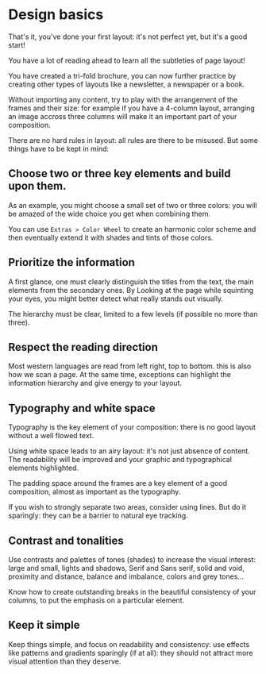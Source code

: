 # Design basics

That's it, you've done your first layout: it's not perfect yet, but it's a good start!

You have a lot of reading ahead to learn all the subtleties of page layout!

You have created a tri-fold brochure, you can now further practice by creating other types of layouts like a newsletter, a newspaper or a book.

Without importing any content, try to play with the arrangement of the frames and their size: for example if you have a 4-column layout, arranging an image accross three columns will make it an important part of your composition.

There are no hard rules in layout: all rules are there to be misused. But some things have to be kept in mind:

## Choose two or three key elements and build upon them.

As an example, you might choose a small set of two or three colors: you will be amazed of the wide choice you get when combining them.

You can use `Extras > Color Wheel` to create an harmonic color scheme and then eventually extend it with shades and tints of those colors.

## Prioritize the information

A first glance, one must clearly distinguish the titles from the text, the main elements from the secondary ones. By Looking at the page while squinting your eyes, you might better detect what really stands out visually.

The hierarchy must be clear, limited to a few levels (if possible no more than three).

## Respect the reading direction

Most western languages are read from left right, top to bottom. this is also how we scan a page.
At the same time, exceptions can highlight the information hierarchy and give energy to your layout.

## Typography and white space

Typography is the key element of your composition: there is no good layout without a well flowed text.

Using white space leads to an airy layout: it's not just absence of content. The readability will be improved and your graphic and typographical elements highlighted.

The padding space around the frames are a key element of a good composition, almost as important as the typography.

If you wish to strongly separate two areas, consider using lines. But do it sparingly: they can be a barrier to natural eye tracking.

## Contrast and tonalities

Use contrasts and palettes of tones (shades) to increase the visual interest: large and small, lights and shadows, Serif and Sans serif, solid and void, proximity and distance, balance and imbalance, colors and grey tones...

Know how to create outstanding breaks in the beautiful consistency of your columns, to put the emphasis on a particular element.

## Keep it simple

Keep things simple, and focus on readability and consistency: use effects like patterns and gradients sparingly (if at all): they should not attract more visual attention than they deserve.

